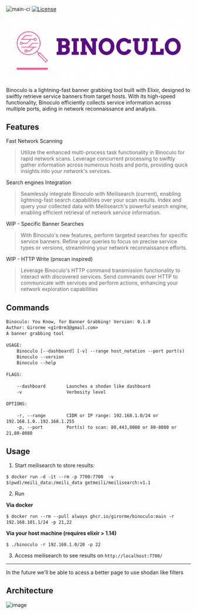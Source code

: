 ![main-ci](https://github.com/girorme/binoculo-daemon/actions/workflows/elixir.yml/badge.svg?branch=main)
[![License](https://img.shields.io/badge/License-MIT-blue)](https://github.com/girorme/binoculo-daemon/blob/main/LICENSE)

![logo](repo_assets/binoculo-logo.png)

Binoculo is a lightning-fast banner grabbing tool built with Elixir, designed to swiftly retrieve service banners from target hosts. With its high-speed functionality, Binoculo efficiently collects service information across multiple ports, aiding in network reconnaissance and analysis.

## Features

Fast Network Scanning
> Utilize the enhanced multi-process task functionality in Binoculo for rapid network scans. Leverage concurrent processing to swiftly gather information across numerous hosts and ports, providing quick insights into your network's services.

Search engines Integration
> Seamlessly integrate Binoculo with Meilisearch (current), enabling lightning-fast search capabilities over your scan results. Index and query your collected data with Meilisearch's powerful search engine, enabling efficient retrieval of network service information.

WIP - Specific Banner Searches
> With Binoculo's new features, perform targeted searches for specific service banners. Refine your queries to focus on precise service types or versions, streamlining your network reconnaissance efforts.

WIP - HTTP Write (pnscan inspired)
> Leverage Binoculo's HTTP command transmission functionality to interact with discovered services. Send commands over HTTP to communicate with services and perform actions, enhancing your network exploration capabilities

## Commands
```
Binoculo: You Know, for Banner Grabbing! Version: 0.1.0
Author: Girorme <g1r0rm3@gmail.com>
A banner grabbing tool

USAGE:
    Binoculo [--dashboard] [-v] --range host_notation --port port(s)
    Binoculo --version
    Binoculo --help

FLAGS:

    --dashboard        Launches a shodan like dashboard                                      
    -v                 Verbosity level                                                       

OPTIONS:

    -r, --range        CIDR or IP range: 192.168.1.0/24 or 192.168.1.0..192.168.1.255        
    -p, --port         Port(s) to scan: 80,443,8080 or 80-8080 or 21,80-8080
```

## Usage
1. Start meilisearch to store results:
```
$ docker run -d -it --rm -p 7700:7700  -v $(pwd)/meili_data:/meili_data getmeili/meilisearch:v1.1
```

2. Run

**Via docker**
```
$ docker run --rm --pull always ghcr.io/girorme/binoculo:main -r 192.168.101.1/24 -p 21,22
```

**Via your host machine (requires elixir > 1.14)**
```
$ ./binoculo -r 192.168.1.0/20 -p 22
```

3. Access meilisearch to see results on `http://localhost:7700/`

---

In the future we'll be able to acess a better page to use shodan like filters

## Architecture
![image](https://user-images.githubusercontent.com/54730507/236296988-4a6c5579-dcaa-4b23-bbce-121b814473df.png)

